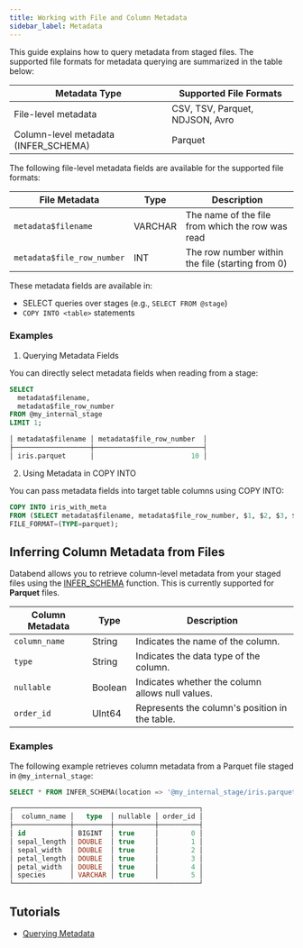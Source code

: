 ```yaml
---
title: Working with File and Column Metadata
sidebar_label: Metadata
---
```


This guide explains how to query metadata from staged files. The supported file formats for metadata querying are summarized in the table below:

| Metadata Type       | Supported File Formats                               |
|---------------------|------------------------------------------------------|
| File-level metadata | CSV, TSV, Parquet, NDJSON, Avro                      |
| Column-level metadata (INFER_SCHEMA) | Parquet                                              |

The following file-level metadata fields are available for the supported file formats:

| File Metadata              | Type    | Description                                      |
|----------------------------|---------|--------------------------------------------------|
| `metadata$filename`        | VARCHAR | The name of the file from which the row was read |
| `metadata$file_row_number` | INT     | The row number within the file (starting from 0) |

These metadata fields are available in:

- SELECT queries over stages (e.g., `SELECT FROM @stage`)
- `COPY INTO <table>` statements

### Examples

1. Querying Metadata Fields

You can directly select metadata fields when reading from a stage:

```sql
SELECT
  metadata$filename,
  metadata$file_row_number
FROM @my_internal_stage
LIMIT 1;
```

```sql
│ metadata$filename │ metadata$file_row_number  │
├───────────────────┼───────────────────────────┤
│ iris.parquet      │                        10 │
```

2. Using Metadata in COPY INTO

You can pass metadata fields into target table columns using COPY INTO:

```sql
COPY INTO iris_with_meta 
FROM (SELECT metadata$filename, metadata$file_row_number, $1, $2, $3, $4, $5 FROM @my_internal_stage/iris.parquet) 
FILE_FORMAT=(TYPE=parquet); 
```

## Inferring Column Metadata from Files

Databend allows you to retrieve column-level metadata from your staged files using the [INFER_SCHEMA](/sql/sql-functions/table-functions/infer-schema) function. This is currently supported for **Parquet** files.

| Column Metadata | Type    | Description                                      |
|-----------------|---------|--------------------------------------------------|
| `column_name`   | String  | Indicates the name of the column.                |
| `type`          | String  | Indicates the data type of the column.           |
| `nullable`      | Boolean | Indicates whether the column allows null values. |
| `order_id`      | UInt64  | Represents the column's position in the table.   |

### Examples

The following example retrieves column metadata from a Parquet file staged in `@my_internal_stage`:

```sql
SELECT * FROM INFER_SCHEMA(location => '@my_internal_stage/iris.parquet');
```

```sql
┌──────────────────────────────────────────────┐
│  column_name │   type  │ nullable │ order_id │
├──────────────┼─────────┼──────────┼──────────┤
│ id           │ BIGINT  │ true     │        0 │
│ sepal_length │ DOUBLE  │ true     │        1 │
│ sepal_width  │ DOUBLE  │ true     │        2 │
│ petal_length │ DOUBLE  │ true     │        3 │
│ petal_width  │ DOUBLE  │ true     │        4 │
│ species      │ VARCHAR │ true     │        5 │
└──────────────────────────────────────────────┘
```

## Tutorials

- [Querying Metadata](/tutorials/load/query-metadata)
